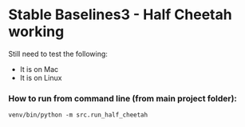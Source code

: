 # Stable Baselines3 - Half Cheetah working

Still need to test the following:
- It is on Mac
- It is on Linux


### How to run from command line (from main project folder):
`venv/bin/python -m src.run_half_cheetah`